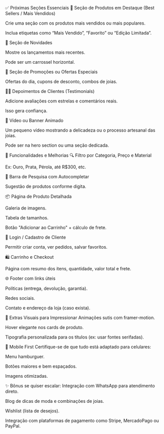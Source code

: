 ✅ Próximas Seções Essenciais
🛒 Seção de Produtos em Destaque (Best Sellers / Mais Vendidos)

Crie uma seção com os produtos mais vendidos ou mais populares.

Inclua etiquetas como “Mais Vendido”, “Favorito” ou “Edição Limitada”.

💍 Seção de Novidades

Mostre os lançamentos mais recentes.

Pode ser um carrossel horizontal.

🎁 Seção de Promoções ou Ofertas Especiais

Ofertas do dia, cupons de desconto, combos de joias.

🧑‍💬 Depoimentos de Clientes (Testimonials)

Adicione avaliações com estrelas e comentários reais.

Isso gera confiança.

🎥 Vídeo ou Banner Animado

Um pequeno vídeo mostrando a delicadeza ou o processo artesanal das joias.

Pode ser na hero section ou uma seção dedicada.

🧰 Funcionalidades e Melhorias
🔍 Filtro por Categoria, Preço e Material

Ex: Ouro, Prata, Pérola, até R$300, etc.

🔎 Barra de Pesquisa com Autocompletar

Sugestão de produtos conforme digita.

📦 Página de Produto Detalhada

Galeria de imagens.

Tabela de tamanhos.

Botão "Adicionar ao Carrinho" + cálculo de frete.

👤 Login / Cadastro de Cliente

Permitir criar conta, ver pedidos, salvar favoritos.

🛍️ Carrinho e Checkout

Página com resumo dos itens, quantidade, valor total e frete.

🌐 Footer com links úteis

Políticas (entrega, devolução, garantia).

Redes sociais.

Contato e endereço da loja (caso exista).

🎨 Extras Visuais para Impressionar
Animações sutis com framer-motion.

Hover elegante nos cards de produto.

Tipografia personalizada para os títulos (ex: usar fontes serifadas).

📱 Mobile First
Certifique-se de que tudo está adaptado para celulares:

Menu hamburguer.

Botões maiores e bem espaçados.

Imagens otimizadas.

✨ Bônus se quiser escalar:
Integração com WhatsApp para atendimento direto.

Blog de dicas de moda e combinações de joias.

Wishlist (lista de desejos).

Integração com plataformas de pagamento como Stripe, MercadoPago ou PayPal.

